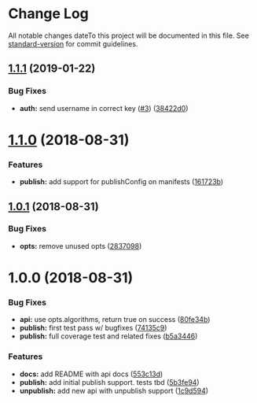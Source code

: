 # Change Log

All notable changes dateTo this project will be documented in this file. See [standard-version](https://github.com/conventional-changelog/standard-version) for commit guidelines.

<a name="1.1.1"></a>
## [1.1.1](https://github.com/npm/libnpmpublish/compare/v1.1.0...v1.1.1) (2019-01-22)


### Bug Fixes

* **auth:** send username in correct key ([#3](https://github.com/npm/libnpmpublish/issues/3)) ([38422d0](https://github.com/npm/libnpmpublish/commit/38422d0))



<a name="1.1.0"></a>
# [1.1.0](https://github.com/npm/libnpmpublish/compare/v1.0.1...v1.1.0) (2018-08-31)


### Features

* **publish:** add support for publishConfig on manifests ([161723b](https://github.com/npm/libnpmpublish/commit/161723b))



<a name="1.0.1"></a>
## [1.0.1](https://github.com/npm/libnpmpublish/compare/v1.0.0...v1.0.1) (2018-08-31)


### Bug Fixes

* **opts:** remove unused opts ([2837098](https://github.com/npm/libnpmpublish/commit/2837098))



<a name="1.0.0"></a>
# 1.0.0 (2018-08-31)


### Bug Fixes

* **api:** use opts.algorithms, return true on success ([80fe34b](https://github.com/npm/libnpmpublish/commit/80fe34b))
* **publish:** first test pass w/ bugfixes ([74135c9](https://github.com/npm/libnpmpublish/commit/74135c9))
* **publish:** full coverage test and related fixes ([b5a3446](https://github.com/npm/libnpmpublish/commit/b5a3446))


### Features

* **docs:** add README with api docs ([553c13d](https://github.com/npm/libnpmpublish/commit/553c13d))
* **publish:** add initial publish support. tests tbd ([5b3fe94](https://github.com/npm/libnpmpublish/commit/5b3fe94))
* **unpublish:** add new api with unpublish support ([1c9d594](https://github.com/npm/libnpmpublish/commit/1c9d594))
